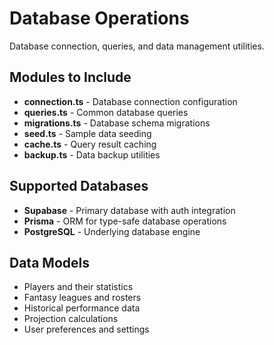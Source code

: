 # Database Operations

Database connection, queries, and data management utilities.

## Modules to Include

- **connection.ts** - Database connection configuration
- **queries.ts** - Common database queries
- **migrations.ts** - Database schema migrations
- **seed.ts** - Sample data seeding
- **cache.ts** - Query result caching
- **backup.ts** - Data backup utilities

## Supported Databases

- **Supabase** - Primary database with auth integration
- **Prisma** - ORM for type-safe database operations
- **PostgreSQL** - Underlying database engine

## Data Models

- Players and their statistics
- Fantasy leagues and rosters
- Historical performance data
- Projection calculations
- User preferences and settings 